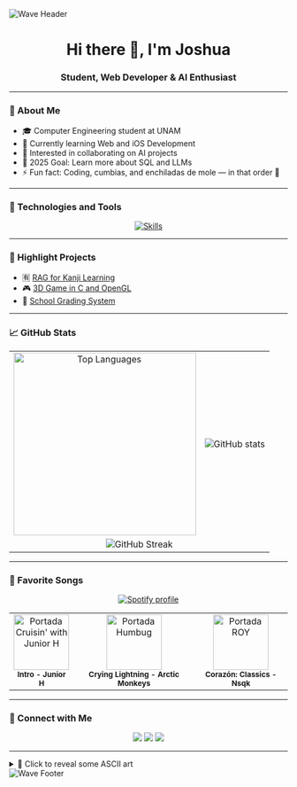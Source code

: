<img src="https://capsule-render.vercel.app/api?type=waving&height=200&fontAlign=80&fontAlignY=40&color=gradient" alt="Wave Header" style="max-width: 100%;" />


<h1 align="center">Hi there 👋, I'm Joshua</h1>
<h3 align="center">Student, Web Developer & AI Enthusiast</h3>

---

### 🚀 About Me
- 🎓 Computer Engineering student at UNAM  
- 🌱 Currently learning Web and iOS Development  
- 🤖 Interested in collaborating on AI projects  
- 🎯 2025 Goal: Learn more about SQL and LLMs  
- ⚡ Fun fact: Coding, cumbias, and enchiladas de mole — in that order 🌯

---

### 🧰 Technologies and Tools
<p align="center">
  <a href="https://skillicons.dev">
    <img src="https://skillicons.dev/icons?i=anaconda,bootstrap,c,cpp,css,django,docker,figma,git,github,html,java,js,laravel,latex,linux,mysql,npm,notion,php,ps,py,sklearn,tailwind,vscode,vue,windows&theme=light" style="max-width: 100%;" alt="Skills" />
  </a>

</p>

---

### 🌟 Highlight Projects
- 🈶 [RAG for Kanji Learning](https://github.com/joshuaqm/RAG-sensei)  
- 🎮 [3D Game in C and OpenGL](https://github.com/joshuaqm/Regular-Show-House-3D)  
- 🏫 [School Grading System](https://github.com/joshuaqm/SistemaCalificaciones)

---

### 📈 GitHub Stats
<table align="center">
  <tr>
    <td align="center">
      <img width="330" src="https://github-readme-stats.vercel.app/api/top-langs/?username=joshuaqm&layout=compact&theme=radical" alt="Top Languages" />
    </td>
    <td align="center">
      <img src="https://github-readme-stats.vercel.app/api?username=joshuaqm&show_icons=true&theme=radical&hide_border=false" alt="GitHub stats" />
    </td>
  </tr>
  <tr>
    <td colspan="2" align="center">
      <img src="https://github-readme-streak-stats.herokuapp.com?user=joshuaqm&theme=radical&hide_border=false" alt="GitHub Streak" />
    </td>
  </tr>
</table>



---

### 🎵 Favorite Songs
<p align="center">
  <a href="https://open.spotify.com/user/31tf7uu7b3jjmxh2xdt4kdi2mk2e?si=16ff9cf019994142" target="_blank">
    <img src="https://img.shields.io/badge/Spotify-%231DB954.svg?&style=for-the-badge&logo=spotify&logoColor=white" alt="Spotify profile" />
  </a>
</p>

<table align="center">
  <tr>
    <td align="center">
      <a href="https://www.youtube.com/watch?v=y3JcRIfX5Ao" target="_blank"><img src="https://e-cdn-images.dzcdn.net/images/cover/017bcf2835f0623903c841a7b60ce0a2/264x264-000000-80-0-0.jpg" width="100px" alt="Portada Cruisin' with Junior H" /></a>
      <br><sub><b>Intro - Junior H</b></sub>
    </td>
    <td align="center">
      <a href="https://www.youtube.com/watch?v=fLsBJPlGIDU" target="_blank"><img src="https://upload.wikimedia.org/wikipedia/en/2/20/Arcticmonkeys-humbug.jpg" width="100px" alt="Portada Humbug" /></a>
      <br><sub><b>Crying Lightning - Arctic Monkeys</b></sub>
    </td>
    <td align="center">
      <a href="https://www.youtube.com/watch?v=a-vcZ__TvZs&ab_channel=Nsqk" target="_blank"><img src="https://i.pinimg.com/736x/ca/fb/e2/cafbe2cbd9bc3d85f47fbf654a90c95e.jpg" width="100px" alt="Portada ROY" /></a>
      <br><sub><b>Corazón: Classics - Nsqk</b></sub>
    </td>
  </tr>
</table>

---

### 🤝 Connect with Me
<p align="center">
  <a href="https://twitter.com/YoshiQuinteroM" target="_blank"><img src="https://img.shields.io/badge/Twitter-%231DA1F2.svg?&style=for-the-badge&logo=twitter&logoColor=white"/></a>
  <a href="https://www.linkedin.com/in/joshuaquinterom/" target="_blank"><img src="https://img.shields.io/badge/LinkedIn-%230077B5.svg?&style=for-the-badge&logo=linkedin&logoColor=white"/></a>
  <a href="https://www.instagram.com/yoshi.mp3" target="_blank"><img src="https://img.shields.io/badge/Instagram-%23E4405F.svg?&style=for-the-badge&logo=instagram&logoColor=white"/></a>
</p>

---

<details>
<summary>🎨 Click to reveal some ASCII art</summary>

```
⠀⠀⠀⠀⠀⠀⠀⠀⠀⠀⠀⣠⣴⣶⣶⣶⣶⣶⣶⣶⣄⡀⠀⠀⠀⠀⠀⠀⠀⠀⠀
⠀⠀⠀⠀⠀⠀⠀⠀⠀⣰⣿⡿⠛⠉⠙⠛⠛⠛⠛⠻⢿⣿⣷⣄⠀⠀⠀⠀⠀⠀⠀
⠀⠀⠀⠀⠀⠀⠀⠀⣼⣿⠋⠀⠀⠀⠀⠀⠀⠀⢀⣀⣀⠈⢻⣿⣿⡄⠀⠀⠀⠀⠀
⠀⠀⠀⠀⠀⠀⠀⣸⣿⡏⠀⠀⠀⢀⣴⣾⣿⣿⣿⠿⠿⠿⢿⣿⣿⣷⡄⠀⠀⠀⠀
⠀⠀⠀⠀⠀⠀⠀⣿⣿⠁⠀⠀⠀⣿⣿⣯⠁⠀⠀⠀⠀⠀⠀⠀⠈⠙⢿⣷⡄⠀⠀
⠀⠀⣀⣤⣴⣶⣶⣿⡇⠀⠀⠀⢸⣿⣿⣿⣆⠀⠀⠀⠀⠀⠀⠀⠀⠀⠀⣿⣷⡄⠀
⠀⢰⣿⡟⠋⠉⣿⣿⠀⠀⠀⠀⠘⣿⣿⣿⣿⣷⣦⣤⣤⣤⣶⣶⣶⣶⣿⣿⡇⠀⠀
⠀⢸⣿⡇⠀⠀⣿⣿⡇⠀⠀⠀⠀⠹⣿⣿⣿⣿⣿⣿⣿⣿⣿⣿⣿⣿⣿⡿⠃⠀⠀
⠀⣸⣿⡇⠀⠀⣿⣿⡇⠀⠀⠀⠀⠀⠉⠻⠿⣿⣿⣿⣿⡿⠿⠿⢛⣻⡿⠁⠀⠀⠀
⠀⣿⣿⠁⠀⠀⣿⣿⡇⠀⠀⠀⠀⠀⠀⠀⠀⠀⠀⠀⠀⠀⠀⠀⠀⢸⣿⣿⠀⠀⠀
⠀⣿⣿⠀⠀⠀⣿⣿⡇⠀⠀⠀⠀⠀⠀⠀⠀⠀⠀⠀⠀⠀⠀⠀⠀⢸⣿⣿⠀⠀⠀
⠀⣿⣿⠀⠀⠀⣿⣿⡇⠀⠀⠀⠀⠀⠀⠀⠀⠀⠀⠀⠀⠀⠀⠀⠀⢸⣿⣿⠀⠀⠀
⠀⢿⣿⡆⠀⠀⣿⣿⡇⠀⠀⠀⠀⠀⠀⠀⠀⠀⠀⠀⠀⠀⠀⠀⠀⢸⣿⣿⠀⠀⠀
⠀⠸⣿⣧⡀⠀⣿⣿⡇⠀⠀⠀⠀⠀⠀⠀⠀⠀⠀⠀⠀⠀⠀⠀⠀⣿⣿⡇⠀⠀⠀
⠀⠀⠛⢿⣿⣿⣿⣿⡇⠀⠀⠀⠀⠀⣰⣿⣿⣷⣶⣶⣶⣶⠶⢘⣿⣿⠀⠀⠀⠀⠀
⠀⠀⠀⠀⠀⠀⠀⣿⣿⠀⠀⠀⠀⠀⣿⣿⡇⠀⣽⣿⡏⠁⠀⠀⢸⣿⡇⠀⠀⠀⠀
⠀⠀⠀⠀⠀⠀⠀⣿⣿⠀⠀⠀⠀⠀⣿⣿⡇⠀⢹⣿⡆⠀⠀⠀⣸⣿⠇⠀⠀⠀⠀
⠀⠀⠀⠀⠀⠀⠀⢿⣿⣦⣄⣀⣠⣴⣿⣿⠀⠀⠈⠻⣿⣿⣿⣿⡿⠁⠀⠀⠀⠀⠀
⠀⠀⠀⠀⠀⠀⠀⠈⠛⠻⠿⠿⠿⠿⠋⠁⠀⠀⠀⠀⠀⠀⠀⠀⠀⠀⠀⠀⠀⠀⠀
```

</details>
<img src="https://capsule-render.vercel.app/api?type=waving&height=100&section=footer&color=gradient" alt="Wave Footer" style="max-width: 100%;" />

